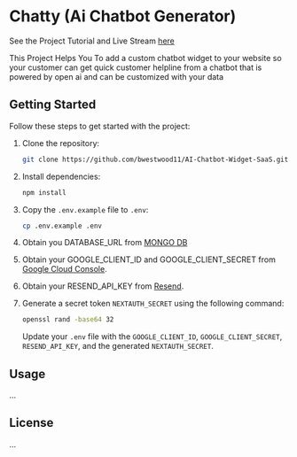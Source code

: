 # Chatty (Ai Chatbot Generator)

See the Project Tutorial and Live Stream [here](https://www.youtube.com/@brettwestwooddeveloper/streams)

This Project Helps You To add a custom chatbot widget to your website so your customer can get quick customer helpline from a chatbot that is powered by open ai and can be customized with your data

## Getting Started

Follow these steps to get started with the project:

1. Clone the repository:

   ```bash
   git clone https://github.com/bwestwood11/AI-Chatbot-Widget-SaaS.git
   ```

2. Install dependencies:

   ```bash
   npm install
   ```

3. Copy the `.env.example` file to `.env`:

   ```bash
   cp .env.example .env
   ```

4. Obtain you DATABASE_URL from [MONGO DB](https://www.mongodb.com/)

5. Obtain your GOOGLE_CLIENT_ID and GOOGLE_CLIENT_SECRET from [Google Cloud Console](https://console.cloud.google.com/apis/credentials).

6. Obtain your RESEND_API_KEY from [Resend](https://resend.com/).

7. Generate a secret token `NEXTAUTH_SECRET` using the following command:

   ```bash
   openssl rand -base64 32
   ```

   Update your `.env` file with the `GOOGLE_CLIENT_ID`, `GOOGLE_CLIENT_SECRET`, `RESEND_API_KEY`, and the generated `NEXTAUTH_SECRET`.

## Usage

...

## License

...
